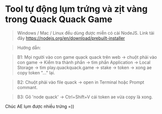 #  Tool tự động lụm trứng và zịt vàng trong Quack Quack Game

> Windows / Mac / Linux đều dùng được miễn có cài NodeJS. Link tải đây https://nodejs.org/en/download/prebuilt-installer

> Hướng dẫn:
 
> B1: Mọi người vào con game quack quack trên web -> chuột phải vào con game -> Kiểm tra thành phần -> tìm phần Application -> Local Storage -> tìm play.quackquack.game -> stake -> token -> xong ae copy token "..." lại.

> B2: Chuột phải vào file quack -> open in Terminal hoặc Prompt commant.

> B3: Gõ 'node quack' -> Ctrl+Shift+V cái token ae vừa copy là xong.

Chúc AE lụm được nhiều trứng =))
